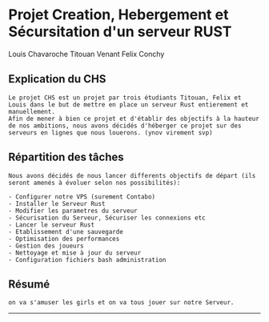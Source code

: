 # Projet Creation, Hebergement et Sécursitation d'un serveur RUST

Louis Chavaroche
Titouan Venant
Felix Conchy

## Explication du CHS

````
Le projet CHS est un projet par trois étudiants Titouan, Felix et Louis dans le but de mettre en place un serveur Rust entierement et manuellement.
Afin de mener à bien ce projet et d'établir des objectifs à la hauteur de nos ambitions, nous avons décidés d'héberger ce projet sur des serveurs en lignes que nous louerons. (ynov virement svp)
````

## Répartition des tâches

````
Nous avons décidés de nous lancer differents objectifs de départ (ils seront amenés à évoluer selon nos possibilités):

- Configurer notre VPS (surement Contabo)
- Installer le Serveur Rust
- Modifier les parametres du serveur
- Sécurisation du Serveur, Sécuriser les connexions etc
- Lancer le serveur Rust
- Etablissement d'une sauvegarde
- Optimisation des performances
- Gestion des joueurs
- Nettoyage et mise à jour du serveur
- Configuration fichiers bash administration
````

## Résumé

````
on va s'amuser les girls et on va tous jouer sur notre Serveur.
````
---
